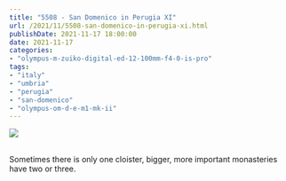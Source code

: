 ```yaml
---
title: "5508 - San Domenico in Perugia XI"
url: /2021/11/5508-san-domenico-in-perugia-xi.html
publishDate: 2021-11-17 18:00:00
date: 2021-11-17
categories:
- "olympus-m-zuiko-digital-ed-12-100mm-f4-0-is-pro"
tags:
- "italy"
- "umbria"
- "perugia"
- "san-domenico"
- "olympus-om-d-e-m1-mk-ii"
---
```

<div class="container">
<div class="center"><a target="_blank" href="https://d25zfm9zpd7gm5.cloudfront.net/1200x1200/2019/20190902_102231_lr.jpg"><img class="webfeedsFeaturedVisual" src="https://d25zfm9zpd7gm5.cloudfront.net/0600x0600/2019/20190902_102231_lr.jpg" /></a></div>
</div>
<br />

Sometimes there is only one cloister, bigger, more important
monasteries have two or three.
